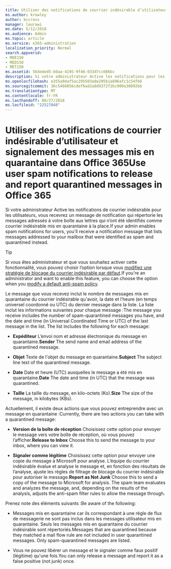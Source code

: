 ```yaml
---
title: Utiliser des notifications de courrier indésirable d’utilisateur et signalement des messages mis en quarantaine dans Office 365
ms.author: krowley
author: kccross
manager: laurawi
ms.date: 5/12/2018
ms.audience: Admin
ms.topic: article
ms.service: o365-administration
localization_priority: Normal
search.appverid:
- MOE150
- MED150
- MET150
ms.assetid: 56de4ed5-b0aa-4195-9f46-033d7cc086bc
description: Si votre administrateur Active les notifications pour les utilisateurs, vous recevrez un message de notification qui répertorie les messages envoyés à votre boîte aux lettres qui ont été identifiés comme du courrier indésirable ou hameçonnage en bloc. Vous pouvez libérer ou signaler qu’après la notification.
ms.openlocfilehash: e355a94af5ac295503a8e205b1a896afc1c54fb6
ms.sourcegitcommit: 36c5466056cdef6ad2a8d9372f2bc009a30892bb
ms.translationtype: MT
ms.contentlocale: fr-FR
ms.lasthandoff: 08/27/2018
ms.locfileid: "22527848"
---
```

# <a name="use-user-spam-notifications-to-release-and-report-quarantined-messages-in-office-365"></a><span data-ttu-id="e0e03-104">Utiliser des notifications de courrier indésirable d’utilisateur et signalement des messages mis en quarantaine dans Office 365</span><span class="sxs-lookup"><span data-stu-id="e0e03-104">Use user spam notifications to release and report quarantined messages in Office 365</span></span>

<span data-ttu-id="e0e03-105">Si votre administrateur Active les notifications de courrier indésirable pour les utilisateurs, vous recevrez un message de notification qui répertorie les messages adressés à votre boîte aux lettres qui n’ont été identifiés comme courrier indésirable mis en quarantaine à la place.</span><span class="sxs-lookup"><span data-stu-id="e0e03-105">If your admin enables spam notifications for users, you'll receive a notification message that lists messages addressed to your mailbox that were identified as spam and quarantined instead.</span></span>
  
> [!TIP]
> <span data-ttu-id="e0e03-106">Si vous êtes administrateur et que vous souhaitez activer cette fonctionnalité, vous pouvez choisir l’option lorsque vous [modifiez une stratégie de blocage du courrier indésirable par défaut](https://go.microsoft.com/fwlink/?LinkId=800313).</span><span class="sxs-lookup"><span data-stu-id="e0e03-106">If you're an administrator and want to enable this feature, you can choose the option when you [modify a default anti-spam policy](https://go.microsoft.com/fwlink/?LinkId=800313).</span></span> 
  
<span data-ttu-id="e0e03-p102">Le message que vous recevez inclut le nombre de messages mis en quarantaine du courrier indésirable qu'avoir, la date et l’heure (en temps universel coordonné ou UTC) du dernier message dans la liste. La liste inclut les informations suivantes pour chaque message :</span><span class="sxs-lookup"><span data-stu-id="e0e03-p102">The message you receive includes the number of spam-quarantined messages you have, and the date and time (in Universal Coordinated Time or UTC) of the last message in the list. The list includes the following for each message:</span></span>
  
- <span data-ttu-id="e0e03-109">**Expéditeur** L’envoi nom et adresse électronique du message en quarantaine.</span><span class="sxs-lookup"><span data-stu-id="e0e03-109">**Sender** The send name and email address of the quarantined message.</span></span> 
    
- <span data-ttu-id="e0e03-110">**Objet** Texte de l'objet du message en quarantaine.</span><span class="sxs-lookup"><span data-stu-id="e0e03-110">**Subject** The subject line text of the quarantined message.</span></span> 
    
- <span data-ttu-id="e0e03-111">**Date** Date et heure (UTC) auxquelles le message a été mis en quarantaine.</span><span class="sxs-lookup"><span data-stu-id="e0e03-111">**Date** The date and time (in UTC) that the message was quarantined.</span></span> 
    
- <span data-ttu-id="e0e03-112">**Taille** La taille du message, en kilo-octets (Ko).</span><span class="sxs-lookup"><span data-stu-id="e0e03-112">**Size** The size of the message, in kilobytes (KBs).</span></span> 
    
<span data-ttu-id="e0e03-113">Actuellement, il existe deux actions que vous pouvez entreprendre avec un message en quarantaine :</span><span class="sxs-lookup"><span data-stu-id="e0e03-113">Currently, there are two actions you can take with a quarantined message:</span></span>
  
- <span data-ttu-id="e0e03-114">**Version de la boîte de réception** Choisissez cette option pour envoyer le message vers votre boîte de réception, où vous pouvez l’afficher.</span><span class="sxs-lookup"><span data-stu-id="e0e03-114">**Release to Inbox** Choose this to send the message to your inbox, where you can view it.</span></span> 
    
- <span data-ttu-id="e0e03-p103">**Signaler comme légitime** Choisissez cette option pour envoyer une copie du message à Microsoft pour analyse. L’équipe du courrier indésirable évalue et analyse le message et, en fonction des résultats de l’analyse, ajuste les règles de filtrage de blocage du courrier indésirable pour autoriser le message.</span><span class="sxs-lookup"><span data-stu-id="e0e03-p103">**Report as Not Junk** Choose this to send a copy of the message to Microsoft for analysis. The spam team evaluates and analyzes the message, and, depending on the results of the analysis, adjusts the anti-spam filter rules to allow the message through.</span></span> 
    
<span data-ttu-id="e0e03-117">Prenez note des éléments suivants :</span><span class="sxs-lookup"><span data-stu-id="e0e03-117">Be aware of the following:</span></span>
  
- <span data-ttu-id="e0e03-p104">Messages mis en quarantaine car ils correspondant à une règle de flux de messagerie ne sont pas inclus dans les messages utilisateur mis en quarantaine. Seuls les messages mis en quarantaine du courrier indésirable sont répertoriés.</span><span class="sxs-lookup"><span data-stu-id="e0e03-p104">Messages that are quarantined because they matched a mail flow rule are not included in user quarantined messages. Only spam-quarantined messages are listed.</span></span>
    
- <span data-ttu-id="e0e03-120">Vous ne pouvez libérer un message et le signaler comme faux positif (légitime) qu'une fois.</span><span class="sxs-lookup"><span data-stu-id="e0e03-120">You can only release a message and report it as a false positive (not junk) once.</span></span>
    

